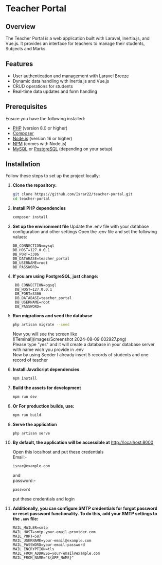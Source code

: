 # Teacher Portal

## Overview

The Teacher Portal is a web application built with Laravel, Inertia.js, and Vue.js. It provides an interface for teachers to manage their students, Subjects and Marks.

## Features

- User authentication and management with Laravel Breeze
- Dynamic data handling with Inertia.js and Vue.js
- CRUD operations for students
- Real-time data updates and form handling

## Prerequisites

Ensure you have the following installed:

- [PHP](https://www.php.net/downloads) (version 8.0 or higher)
- [Composer](https://getcomposer.org/download/)
- [Node.js](https://nodejs.org/en/download/) (version 16 or higher)
- [NPM](https://www.npmjs.com/get-npm) (comes with Node.js)
- [MySQL](https://dev.mysql.com/downloads/) or [PostgreSQL](https://www.postgresql.org/download/) (depending on your setup)

## Installation

Follow these steps to set up the project locally:

1. **Clone the repository:**

   ```bash
   git clone https://github.com/Israr22/teacher-portal.git
   cd teacher-portal

2. **Install PHP dependencies**

    ```bash
    composer install

3. **Set up the environment file**
Update the .env file with your database configuration and other settings
Open the .env file and set the following values:

    ```env
    DB_CONNECTION=mysql
    DB_HOST=127.0.0.1
    DB_PORT=3306
    DB_DATABASE=teacher_portal
    DB_USERNAME=root
    DB_PASSWORD=
    
4. **If you are using PostgreSQL, just change:**
   ```env
    DB_CONNECTION=pgsql
    DB_HOST=127.0.0.1
    DB_PORT=3306
    DB_DATABASE=teacher_portal
    DB_USERNAME=root
    DB_PASSWORD=
   
5. **Run migrations and seed the database**

    ```bash
    php artisan migrate --seed
    ```

   Now you will see the screen like<br>
   ![Teminal](images/Screenshot 2024-08-09 002927.png)<br>
   Please type "yes" and it will create a database in your database server with name wich you provide in .env<br>
   Now by using Seeder I already insert 5 records of students and one record of teacher

7. **Install JavaScript dependencies**

    ```bash
    npm install

8. **Build the assets for development**

    ```bash
    npm run dev
    
9. **Or For production builds, use:**
    ```bash
    npm run build

10. **Serve the application**
    ```bash
    php artisan serve

11. **By default, the application will be accessible at**
    [http://localhost:8000](http://localhost:8000)<br>

    Open this localhost and put these credentials<br>
    Email:-
    ```bash
    israr@example.com
    ```

    and <br>
    password:- 
    ```bash
    password
    ```

    put these credentials and login
    
13. **Additionally, you can configure SMTP credentials for forgot password or reset password functionality. To do this, add your SMTP settings to the `.env` file:**
    ```env
    MAIL_MAILER=smtp
    MAIL_HOST=smtp.your-email-provider.com
    MAIL_PORT=587
    MAIL_USERNAME=your-email@example.com
    MAIL_PASSWORD=your-email-password
    MAIL_ENCRYPTION=tls
    MAIL_FROM_ADDRESS=your-email@example.com
    MAIL_FROM_NAME="${APP_NAME}"

